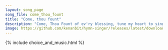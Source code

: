 ```yaml
---
layout: song_page
song_file: come_thou_fount
title: "Come, thou fount"
description: "Come, Thou Fount of ev'ry blessing, tune my heart to sing thy grace; Streams of mercy, never ceasing, call for songs of loudest praise. Teach me some ... english christian 4part textbyother"
image: https://github.com/kenanbit/hymn-singer/releases/latest/download/come_thou_fount-trad.png
---
```


{% include choice_and_music.html %}